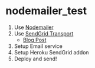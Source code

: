 nodemailer_test
===============


1. Use [Nodemailer](https://nodemailer.com/about/)
1. Use [SendGrid Transport](https://github.com/sendgrid/nodemailer-sendgrid-transport)
    * [Blog Post](https://sendgrid.com/blog/sending-email-nodemailer-sendgrid/)
1. Setup Email service
1. Setup Heroku SendGrid addon
1. Deploy and send!



